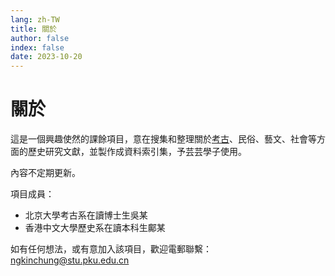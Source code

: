 ```yaml
---
lang: zh-TW
title: 關於
author: false
index: false
date: 2023-10-20
---
```

# 關於
這是一個興趣使然的課餘項目，意在搜集和整理關於[考古](archaeology/README.md)、民俗、藝文、社會等方面的歷史研究文獻，並製作成資料索引集，予芸芸學子使用。

內容不定期更新。

項目成員：
- 北京大學考古系在讀博士生吳某
- 香港中文大學歷史系在讀本科生鄺某

如有任何想法，或有意加入該項目，歡迎電郵聯繫：<ngkinchung@stu.pku.edu.cn>